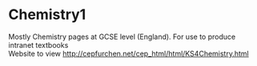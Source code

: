 # Chemistry1
Mostly Chemistry pages at GCSE level (England).
For use to produce intranet textbooks<br>
Website to view http://cepfurchen.net/cep_html/html/KS4Chemistry.html
